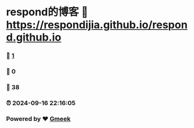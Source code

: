 # respond的博客 :link: https://respondijia.github.io/respond.github.io 
### :page_facing_up: [1](https://respondijia.github.io/respond.github.io/tag.html) 
### :speech_balloon: 0 
### :hibiscus: 38 
### :alarm_clock: 2024-09-16 22:16:05 
### Powered by :heart: [Gmeek](https://github.com/Meekdai/Gmeek)
